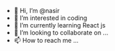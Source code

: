 - 👋 Hi, I’m @nasir
- 👀 I’m interested in coding
- 🌱 I’m currently learning React js
- 💞️ I’m looking to collaborate on ...
- 📫 How to reach me ...

<!---
nasirmca/nasirmca is a ✨ special ✨ repository because its `README.md` (this file) appears on your GitHub profile.
You can click the Preview link to take a look at your changes.
--->
